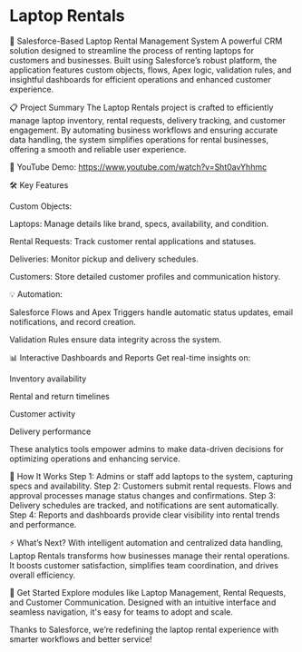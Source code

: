 # Laptop Rentals
🚀 Salesforce-Based Laptop Rental Management System
A powerful CRM solution designed to streamline the process of renting laptops for customers and businesses. Built using Salesforce’s robust platform, the application features custom objects, flows, Apex logic, validation rules, and insightful dashboards for efficient operations and enhanced customer experience.

📋 Project Summary
The Laptop Rentals project is crafted to efficiently manage laptop inventory, rental requests, delivery tracking, and customer engagement. By automating business workflows and ensuring accurate data handling, the system simplifies operations for rental businesses, offering a smooth and reliable user experience.

🔗 YouTube Demo: https://www.youtube.com/watch?v=Sht0avYhhmc

🛠️ Key Features

Custom Objects:

Laptops: Manage details like brand, specs, availability, and condition.

Rental Requests: Track customer rental applications and statuses.

Deliveries: Monitor pickup and delivery schedules.

Customers: Store detailed customer profiles and communication history.

💡 Automation:

Salesforce Flows and Apex Triggers handle automatic status updates, email notifications, and record creation.

Validation Rules ensure data integrity across the system.

📊 Interactive Dashboards and Reports
Get real-time insights on:

Inventory availability

Rental and return timelines

Customer activity

Delivery performance

These analytics tools empower admins to make data-driven decisions for optimizing operations and enhancing service.

🎯 How It Works
Step 1: Admins or staff add laptops to the system, capturing specs and availability.
Step 2: Customers submit rental requests. Flows and approval processes manage status changes and confirmations.
Step 3: Delivery schedules are tracked, and notifications are sent automatically.
Step 4: Reports and dashboards provide clear visibility into rental trends and performance.

⚡ What’s Next?
With intelligent automation and centralized data handling, Laptop Rentals transforms how businesses manage their rental operations. It boosts customer satisfaction, simplifies team coordination, and drives overall efficiency.

📲 Get Started
Explore modules like Laptop Management, Rental Requests, and Customer Communication. Designed with an intuitive interface and seamless navigation, it's easy for teams to adopt and scale.

Thanks to Salesforce, we’re redefining the laptop rental experience with smarter workflows and better service!
